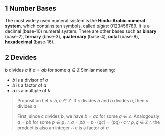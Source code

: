 ## 1 Number Bases
The most widely used numeral system is the **Hindu-Arabic numeral system**, which contains ten symbols, called *digits*: $0 1 2 3 4 5 6 7 8 9$. It is a decimal (base-10) numeral system.
There are other bases such as **binary** (base-2), **ternary** (base-3), **quaternary** (base-4), **octal** (base-8), **hexadecimal** (base-16). 

## 2 Devides
$b$ divides $a$ if $a = qb$ for some $q \in \mathbb{Z}$  Similar meaning: 
- $b$ is a divisor of $a$
- $b$ is a factor of $a$
- $a$ is a multiple of $b$

> Proposition
> Let $a, b, c \in \mathbb{Z}$. If $c$ divides $b$ and $b$ divides $a$, then $a$ divides $a$
> 
> First, since $c$ divides $b$, we have $b = qc$ for some $q \in \mathbb{Z}$. Analogously $a = pb$ for some $p \in \mathbb{p}$. 
> $\therefore$ $a = pb = p \cdot (qc) = (pq) \cdot c$
> $\because$ $p, q \in \mathbb{Z}$
> $\therefore$ the product is also an integer
> $\therefore$ $c$ is a factor of $a$
